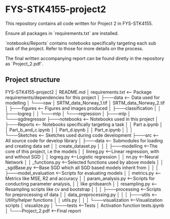 # FYS-STK4155-project2
This repository contains all code written for Project 2 in FYS-STK4155.

Ensure all packages in ´requirements.txt` are installed.

´notebooks/Reports´ contains notebooks specifically targeting each sub task of the project.
Refer to those for more details on the process.

The final written accompanying report can be found diretly in the repository as ´Project_2.pdf´.

Project structure
------------
FYS-STK4155-project2
│   README.md
│   requirements.txt                    <-- Package requirements/dependencies for this project
│
├───data                                <-- Data used for modelling
│   └───raw
│           SRTM_data_Norway_1.tif
│           SRTM_data_Norway_2.tif
│
├───figures                             <-- Figures and images produced
│   ├───classification
│   │   ├───logreg
│   │   └───mlp
│   └───regression
│       ├───mlp
│       └───sgdregressor
├───notebooks                           <-- Notebooks used in this project
│   ├───Reports                         <-- Notebooks specifically targeting a task
│   │       Part a.ipynb
│   │       Part_b_and_c.ipynb
│   │       Part_d.ipynb
│   │       Part_e.ipynb
│   │
│   └───Sketches                        <-- Sketches used during code development
├───src                                 <-- All source code for develop library
│   ├───data                            <-- Submodules for loading and creating data set
│   │       create_dataset.py
│   │
│   ├───modelling                       <--The core of this project, i.e the models
│   │       linreg.py                   <--Linear regression, with and without SGD
│   │       logreg.py                   <--Logistic regression
│   │       nn.py                       <--Neural Network
│   │       _functions.py               <--Selected functions used by above models
│   │       _sgdBase.py                 <--Base SGD which all SGD based models inherit from
│   │
│   ├───model_evaluation                <--Scripts for evaluating models
│   │       metrics.py                  <--Metrics like MSE, R2 and accuracy
│   │       param_analysis.py           <--Scripts for conducting parameter analysis,
│   │                                      like gridsearch
│   │       resampling.py               <--Resampling scripts like cv and bootstrap
│   │
│   ├───processing                      <--Scripts for preprocessing of data
│   │       data_preprocessing.py
│   │
│   ├───utils                           <--Utility/helper functions
│   │       utils.py
│   │
│   └───visualization                   <--Visualization scripts
│           visualize.py
│
└───tests                               <--Tests
│       Activation function tests.ipynb
│
└───Project_2.pdf                       <--Final report
        
